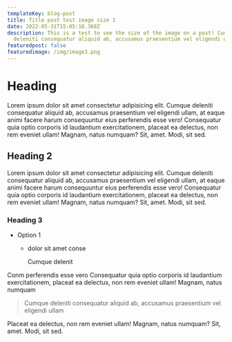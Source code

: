 ```yaml
---
templateKey: blog-post
title: Title post test image size 1
date: 2022-05-31T15:05:18.368Z
description: This is a test to see the size of the image on a post! Cumque
  deleniti consequatur aliquid ab, accusamus praesentium vel eligendi ullam.
featuredpost: false
featuredimage: /img/image3.png
---
```



# Heading

Lorem ipsum dolor sit amet consectetur adipisicing elit. Cumque deleniti consequatur aliquid ab, accusamus praesentium vel eligendi ullam, at eaque animi facere harum consequuntur eius perferendis esse vero! Consequatur quia optio corporis id laudantium exercitationem, placeat ea delectus, non rem eveniet ullam! Magnam, natus numquam? Sit, amet. Modi, sit sed.



## Heading 2

Lorem ipsum dolor sit amet consectetur adipisicing elit. Cumque deleniti consequatur aliquid ab, accusamus praesentium vel eligendi ullam, at eaque animi facere harum consequuntur eius perferendis esse vero! Consequatur quia optio corporis id laudantium exercitationem, placeat ea delectus, non rem eveniet ullam! Magnam, natus numquam? Sit, amet. Modi, sit sed.

### Heading 3

* Option 1

  * dolor sit amet conse

    Cumque delenit

Conm perferendis esse vero Consequatur quia optio corporis id laudantium exercitationem, placeat ea delectus, non rem eveniet ullam! Magnam, natus numquam

> Cumque deleniti consequatur aliquid ab, accusamus praesentium vel eligendi ullam



Placeat ea delectus, non rem eveniet ullam! Magnam, natus numquam? Sit, amet. Modi, sit sed.